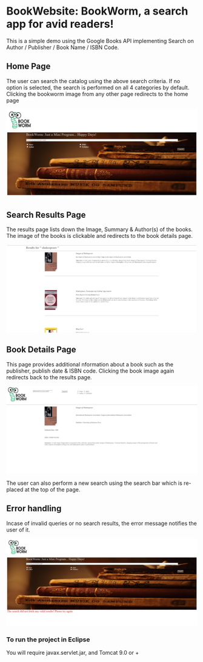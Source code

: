 # BookWebsite: BookWorm, a search app for avid readers!
This is a simple demo using the Google Books API implementing Search on Author / Publisher / Book Name / ISBN Code.

## Home Page
The user can search the catalog using the above search criteria. If no option is selected, the search is performed on all 4 categories by default. Clicking the bookworm image from any other page redirects to the home page 
<p align="center"><img src="screenshots/home.JPG" /></p>

## Search Results Page
The results page lists down the Image, Summary & Author(s) of the books.
The image of the books is clickable and redirects to the book details page.
<p align="center"><img src="screenshots/results.JPG" /></p>

## Book Details Page
This page provides additional nformation about a book such as the publisher, publish date & ISBN code.
Clicking the book image again redirects back to the results page.

<p align="center"><img src="screenshots/product.JPG" /></p>
The user can also perform a new search using the search bar which is re-placed at the top of the page.

## Error handling
Incase of invalid queries or no search results, the error message notifies the user of it.
<p align="center"><img src="screenshots/invalid-search.JPG" /></p>

### To run the project in Eclipse
You will require javax.servlet.jar, and Tomcat 9.0 or +

